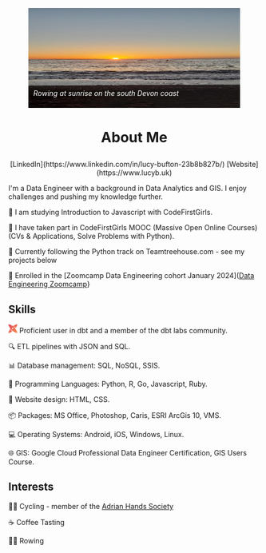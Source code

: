 <figure style="position: relative; text-align: left;">
  <img src="rowing.JPG" alt="Rowing Image" width="100%" height="200" style="max-width: 100%;">
  <figcaption style="position: absolute; bottom: 0; left: 0; z-index: 1; padding: 10px; font-style: italic; color: white;"><p><i>Rowing at sunrise on the south Devon coast</i></p></figcaption>
</figure>



# <p align="center">About Me</p>

<p align="center">
 [LinkedIn](https://www.linkedin.com/in/lucy-bufton-23b8b827b/)
  [Website](https://www.lucyb.uk)
</p>

I'm a Data Engineer with a background in Data Analytics and GIS. I enjoy challenges and pushing my knowledge further.

🦄 I am studying Introduction to Javascript with CodeFirstGirls.

🦄 I have taken part in CodeFirstGirls MOOC (Massive Open Online Courses) (CVs & Applications, Solve Problems with Python).

🦄 Currently following the Python track on Teamtreehouse.com - see my projects below

🦄 Enrolled in the [Zoomcamp Data Engineering cohort January 2024]([Data Engineering Zoomcamp](https://github.com/DataTalksClub/data-engineering-zoomcamp)}

## Skills

<img src="images/dbt.png" alt="DBT Emoji" width="18" height="18"> Proficient user in dbt and a member of the dbt labs community.

🔍 ETL pipelines with JSON and SQL.

📊 Database management: SQL, NoSQL, SSIS.

🚀 Programming Languages: Python, R, Go, Javascript, Ruby.

🎨 Website design: HTML, CSS.

📦 Packages: MS Office, Photoshop, Caris, ESRI ArcGis 10, VMS.

💻 Operating Systems: Android, iOS, Windows, Linux.

🌐 GIS: Google Cloud Professional Data Engineer Certification, GIS Users Course.

## Interests

🚴‍♂️ Cycling - member of the [Adrian Hands Society](https://adrianhandssociety.com)

☕ Coffee Tasting

🚣‍♀️ Rowing
